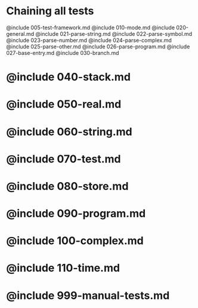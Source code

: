 # Chaining all tests

@include 005-test-framework.md
@include 010-mode.md
@include 020-general.md
@include 021-parse-string.md
@include 022-parse-symbol.md
@include 023-parse-number.md
@include 024-parse-complex.md
@include 025-parse-other.md
@include 026-parse-program.md
@include 027-base-entry.md
@include 030-branch.md
# @include 040-stack.md
# @include 050-real.md
# @include 060-string.md
# @include 070-test.md
# @include 080-store.md
# @include 090-program.md
# @include 100-complex.md
# @include 110-time.md
# @include 999-manual-tests.md
